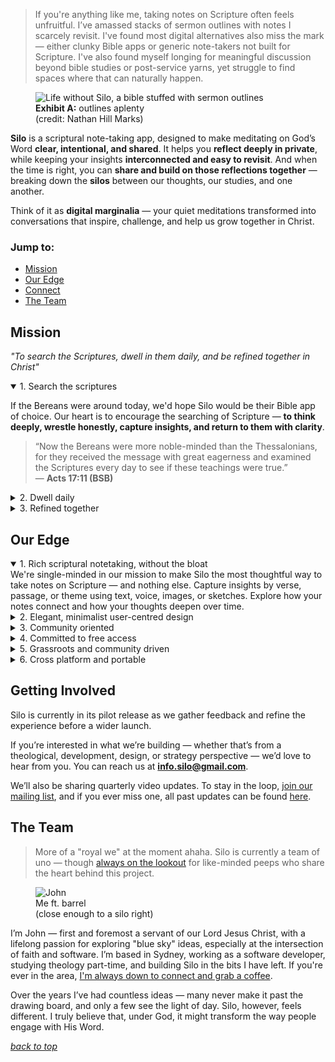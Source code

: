 > If you're anything like me, taking notes on Scripture often feels unfruitful. I’ve amassed stacks of sermon outlines with notes I scarcely revisit. I've found most digital alternatives also miss the mark — either clunky Bible apps or generic note-takers not built for Scripture. I've also found myself longing for meaningful discussion beyond bible studies or post-service yarns, yet struggle to find spaces where that can naturally happen.

<figure>
  <img src="/stuffed.jpg" alt="Life without Silo, a bible stuffed with sermon outlines" />
  <figcaption><b>Exhibit A:</b> outlines aplenty<br/>(credit: Nathan Hill Marks)</figcaption>
</figure>

**Silo** is a scriptural note-taking app, designed to make meditating on God’s Word **clear, intentional, and shared**. It helps you **reflect deeply in private**, while keeping your insights **interconnected and easy to revisit**. And when the time is right, you can **share and build on those reflections together** — breaking down the **silos** between our thoughts, our studies, and one another.

Think of it as **digital marginalia** — your quiet meditations transformed into conversations that inspire, challenge, and help us grow together in Christ.

### Jump to:
- [Mission](#user-content-mission)
- [Our Edge](#user-content-our-edge)
- [Connect](#user-content-getting-involved)
- [The Team](#user-content-the-team)

## Mission
_"To search the Scriptures, dwell in them daily, and be refined together in Christ"_

<details open>
  <summary>1. Search the scriptures</summary>

If the Bereans were around today, we'd hope Silo would be their Bible app of choice. Our heart is to encourage the searching of Scripture — **to think deeply, wrestle honestly, capture insights, and return to them with clarity**.

> “Now the Bereans were more noble-minded than the Thessalonians, for they received the message with great eagerness and examined the Scriptures every day to see if these teachings were true.”  
> — **Acts 17:11 (BSB)**

</details>

<details>
  <summary>2. Dwell daily</summary>

We've made it our aim to make getting into the Word **as effortless as possible**. That’s not to say spiritual disciplines aren't needed — but we're convinced our tooling shouldn’t add friction, or at least be the scapegoat we pin our "it's too hard" excuses on.

> “This Book of the Law must not depart from your mouth; meditate on it day and night, so that you may be careful to do everything written in it.”  
> — **Joshua 1:8a (BSB)**

</details>

<details>
  <summary>3. Refined together</summary>

Scripture reminds us that engaging with the Word was never meant to be just a solo pursuit. Today, community looks different — our neighbours are often a message away rather than a doorstep apart. Silo creates space for those **digital conversations around Scripture** — where reflection becomes dialogue, and faith is sharpened together.

> “Let the word of Christ richly dwell within you as you teach and admonish one another with all wisdom.”  
> — **Colossians 3:16a (BSB)**

</details>

## Our Edge
<details open>
  <summary>1. Rich scriptural notetaking, without the bloat</summary>
  We're single-minded in our mission to make Silo the most thoughtful way to take notes on Scripture — and nothing else. Capture insights by verse, passage, or theme using text, voice, images, or sketches. Explore how your notes connect and how your thoughts deepen over time.
</details>
<details>
  <summary>2. Elegant, minimalist user-centred design</summary>
  We believe beauty and simplicity matter — especially when engaging with Scripture. A lot of existing apps feel cluttered and unintuitive, distracting from reflection. Silo is designed to be the opposite: calm, elegant, and effortless, so you can focus on what truly matters — the Word itself.
</details>
<details>
  <summary>3. Community oriented</summary>
  We believe Scripture is best understood in community. Silo makes reflection a shared experience — ask questions, share insights, and engage in thoughtful conversation through replies and reactions.
</details>
<details>
  <summary>4. Committed to free access</summary>
  We're convinced that engaging with God's Word should never come at a cost. We endeavour for Silo to remain free for all users, for as long as it remains sustainable. All code is additionally open-sourced under MIT license, in alignment with this commitment. 
</details>
<details>
  <summary>5. Grassroots and community driven</summary>
  We want the team behind Silo to always be approachable. Frankly, we're convinced this is a win-win for the both of us. With your continual feedback and thoughts, Silo gets to be the best version it can possibly be. And with Silo at it's best, we can serve you better via our tooling in our joint plight to know and love God better. Our inbox is always open, and we'll aim to send our raw, unfiltered quarterly updates to take you on the journey. Learn how to get in touch below.
</details>
<details>
  <summary>6. Cross platform and portable</summary>
  Silo is built to work across all major devices, both served via the web and as dedicated mobile apps. Data is seamlessly synced between all devices meaning that you'll never find yourself not having the right device to jot down that thought.  
</details>

## Getting Involved
Silo is currently in its pilot release as we gather feedback and refine the experience before a wider launch.  

If you’re interested in what we’re building — whether that’s from a theological, development, design, or strategy perspective — we’d love to hear from you. You can reach us at **info.silo@gmail.com**.  

We’ll also be sharing quarterly video updates. To stay in the loop, [join our mailing list](#), and if you ever miss one, all past updates can be found [here](/about/updates).

## The Team
> More of a "royal we" at the moment ahaha. Silo is currently a team of uno — though [always on the lookout](#user-content-getting-involved) for like-minded peeps who share the heart behind this project.

<figure>
  <img src="/john.jpg" alt="John" />
  <figcaption>Me ft. barrel<br/>(close enough to a silo right)</figcaption>
</figure>

I’m John — first and foremost a servant of our Lord Jesus Christ, with a lifelong passion for exploring "blue sky" ideas, especially at the intersection of faith and software. I’m based in Sydney, working as a software developer, studying theology part-time, and building Silo in the bits I have left. If you're ever in the area, [I'm always down to connect and grab a coffee](https://www.linkedin.com/in/johnc383/).

Over the years I’ve had countless ideas — many never make it past the drawing board, and only a few see the light of day. Silo, however, feels different. I truly believe that, under God, it might transform the way people engage with His Word.

_[back to top](#user-content-silo)_
